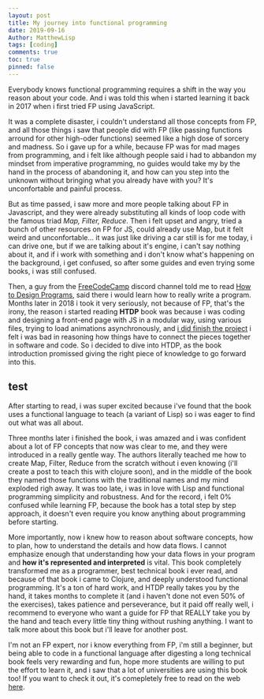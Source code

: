 ```yaml
---
layout: post
title: My journey into functional programming
date: 2019-09-16
Author: MatthewLisp
tags: [coding]
comments: true
toc: true
pinned: false
---
```

Everybody knows functional programming requires a shift in the way you reason about your code. And i was told this when i started learning it back in 2017 when i first tried FP using JavaScript.

It was a complete disaster, i couldn't understand all those concepts from FP, and all those things i saw that people did with FP (like passing functions arround for other high-oder functions) seemed like a high dose of sorcery and madness. So i gave up for a while, because FP was for mad mages from programming, and i felt like although people said i had to abbandon my mindset from imperative programming, no guides would take my by the hand in the process of abandoning it, and how can you step into the unknown without bringing what you already have with you? It's unconfortable and painful process.

But as time passed, i saw more and more people talking about FP in Javascript, and they were already substituting all kinds of loop code with the famous triad *Map, Filter, Reduce*. Then i felt upset and angry, tried a bunch of other resources on FP for JS, could already use Map, but it felt weird and unconfortable... it was just like driving a car still is for me today, i can drive one, but if we are talking about it's engine, i can't say nothing about it, and if i work with something and i don't know what's happening on the background, i get confused, so after some guides and even trying some books, i was still confused.

Then, a guy from the [FreeCodeCamp](https://www.freecodecamp.org/) discord channel told me to read [How to Design Programs](https://www.htdp.org/2019-02-24/), said there i would learn how to really write a program. Months later in 2018 i took it very seriously, not because of FP, that's the irony, the reason i started reading **HTDP** book was because i was coding and designing a front-end page with JS in a modular way, using various files, trying to load animations asynchronously, and [i did finish the project](https://github.com/matheusfcunha/random-quote-machine-modularJS) i felt i was bad in reasoning how things have to connect the pieces together in software and code. So i decided to dive into HTDP, as the book introduction promissed giving the right piece of knowledge to go forward into this.

## test

After starting to read, i was super excited because i've found that the book uses a functional language to teach (a variant of Lisp) so i was eager to find out what was all about.</br>

Three months later i finished the book, i was amazed and i was confident about a lot of FP concepts that now was clear to me, and they were introduced in a really gentle way. The authors literally teached me how to create Map, Filter, Reduce from the scratch without i even knowing (i'll create a post to teach this with clojure soon), and in the middle of the book they named those functions with the traditional names and my mind exploded righ away. It was too late, i was in love with Lisp and functional programming simplicity and robustness. And for the record, i felt 0% confused while learning FP, because the book has a total step by step approach, it doesn't even require you know anything about programming before starting.

More importantly, now i knew how to reason about software concepts, how to plan, how to understand the details and how data flows. I cannot emphasize enough that understanding how your data flows in your program and **how it's represented and interpreted** is vital. This book completely transformed me as a programmer, best technical book i ever read, and because of that book i came to Clojure, and deeply understood functional programming. It's a ton of hard work, and HTDP really takes you by the hand, it takes months to complete it (and i haven't done not even 50% of the exercises), takes patience and perseverance, but it paid off really well, i recommend to everyone who want a guide for FP that REALLY take you by the hand and teach every little tiny thing without rushing anything. I want to talk more about this book but i'll leave for another post.

I'm not an FP expert, nor i know everything from FP, i'm still a beginner, but being able to code in a functional language after digesting a long technical book feels very rewarding and fun, hope more students are willing to put the effort to learn it, and i saw that a lot of universities are using this book too! If you want to check it out, it's comepletely free to read on the web [here](https://www.htdp.org/2019-02-24/).